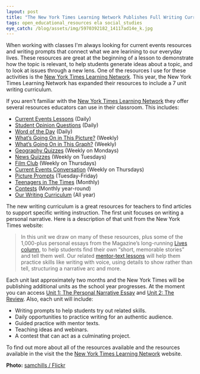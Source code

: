 ```yaml
---
layout: post
title: "The New York Times Learning Network Publishes Full Writing Curriculum"
tags: open_educational_resources ela social_studies
eye_catch: /blog/assets/img/5970392182_14117ad14e_k.jpg
---
```


When working with classes I'm always looking for current events resources and writing prompts that connect what we are learining to our everyday lives.  These resources are great at the beginning of a lesson to demonstrate how the topic is relevant, to help students generate ideas about a topic, and to look at issues through a new lens.  One of the resources I use for these activities is the [New York Times Learning Network](https://www.nytimes.com/section/learning).  This year, the New York Times Learning Network has expanded their resources to include a 7 unit writing curriculum.

<!--more-->

If you aren't familiar with the [New York Times Learning Network](https://www.nytimes.com/section/learning) they offer several resources educators can use in their classroom.  This includes:

- [Current Events Lessons](https://www.nytimes.com/column/learning-article-of-the-day) (Daily)
- [Student Opinion Questions](https://www.nytimes.com/column/learning-student-opinion) (Daily)
- [Word of the Day](https://www.nytimes.com/column/learning-word-of-the-day) (Daily)
- [What’s Going On in This Picture?](https://www.nytimes.com/column/learning-whats-going-on-in-this-picture) (Weekly)
- [What’s Going On in This Graph?](https://www.nytimes.com/column/whats-going-on-in-this-graph) (Weekly)
- [Geography Quizzes](https://www.nytimes.com/column/country-of-the-week) (Weekly on Mondays)
- [News Quizzes](http://www.nytimes.com/column/learning-news-quiz) (Weekly on Tuesdays)
- [Film Club](https://www.nytimes.com/column/learning-film-club) (Weekly on Thursdays)
- [Current Events Conversation](https://www.nytimes.com/column/current-events-conversation?module=inline) (Weekly on Thursdays)
- [Picture Prompts](http://www.nytimes.com/column/learning-picture-prompt) (Tuesday-Friday)
- [Teenagers in The Times](https://www.nytimes.com/column/learning-teens-in-the-times) (Monthly)
- [Contests](https://www.nytimes.com/2019/08/21/learning/our-2019-20-student-contest-calendar.html) (Monthly year-round)
- [Our Writing Curriculum](https://www.nytimes.com/2019/08/22/learning/free-writing-curriculum-with-nyt.html) (All year)

The new writing curriculum is a great resources for teachers to find articles to support specific writing instruction.  The first unit focuses on writing a personal narrative.  Here is a description of that unit from the New York Times website:

> In this unit we draw on many of these resources, plus some of the 1,000-plus personal essays from the Magazine’s long-running [Lives column](http://www.nytimes.com/column/lives?module=inline), to help students find their own “short, memorable stories” and tell them well. Our related [mentor-text lessons](https://www.nytimes.com/column/learning-mentor-texts) will help them practice skills like writing with voice, using details to show rather than tell, structuring a narrative arc and more.

Each unit last approximately two months and the New York Times will be publishing additional units as the school year progresses.  At the moment you can access [Unit 1: The Personal Narrative](https://www.nytimes.com/2019/08/22/learning/personal-narrative-writing-unit.html)[ Essay](https://www.nytimes.com/2019/08/22/learning/personal-narrative-writing-unit.html) and [Unit 2: The Review](https://www.nytimes.com/2019/11/06/learning/unit-2-analyzing-arts-criticizing-culture-writing-reviews-with-the-new-york-times.html).  Also, each unit will include:

- Writing prompts to help students try out related skills.
- Daily opportunities to practice writing for an authentic audience.
- Guided practice with mentor texts.
- Teaching ideas and webinars.
- A contest that can act as a culminating project.

To find out more about all of the resources available and the resources available in the visit the the [New York Times Learning Network](https://www.nytimes.com/2019/09/02/learning/current-events-teaching-resources.html) website.

**Photo:** [samchills / Flickr](https://flic.kr/p/a6zPAf)
